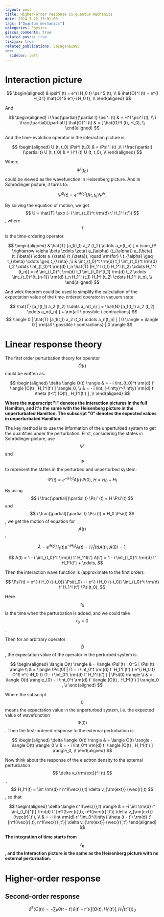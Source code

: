```yaml
---
layout: post
title: Higher-order response in quantum mechanics
date: 2024-3-22 15:01:00
tags: ["Quantum mechanics"]
categories: Physics
giscus_comments: true
related_posts: true
tikzjax: true
related_publications: Sasagane1993
toc:
  sidebar: left
---
```


# Interaction picture

$$
\begin{aligned}
& \psi^I (t) = e^{i H_0 t} \psi^S (t), \\
& \hat{O}^I (t) = e^{i H_0 t} \hat{O}^S e^{-i H_0 t}, \\
\end{aligned}
$$

And 

$$
\begin{aligned}
i \frac{\partial}{\partial t} \psi^I (t) & = H^I \psi^I (t), \\
i \frac{\partial}{\partial t} \hat{O}^I (t) & = [ \hat{O}^I (t), H_0], \\
\end{aligned}
$$

And the time-evolution operator in the interaction picture is:

$$
\begin{aligned}
U (t, t_0) \Psi^I (t_0) & = \Psi^I (t) ,\\
i \frac{\partial}{\partial t} U (t, t_0) & = H^I (t) U (t, t_0), \\
\end{aligned}
$$

Where $$\Psi^I (t_0)$$ could be viewed as the wavefunction in Heisenberg picture. And in Schrödinger picture, it turns to:

$$
\Psi^S (t) = e^{-i H_0 t} U(t, t_0) \Psi^H,
$$

By solving the equation of motion, we get $$ U = \hat{T} \exp (- i \int_{t_0}^t \rm{d} t' H_1^I (t')) $$, where $$ \hat{T} $$ is the time-ordering operator.

$$
\begin{aligned}
& \hat{T} [a_1(t_1) a_2 (t_2) \cdots a_n(t_n) ] = \sum_{P \rightarrow \alpha \beta \cdots \zeta} a_{\alpha} (t_{\alpha}) a_{\beta} (t_{\beta}) \cdots a_{\zeta} (t_{\zeta}), \quad \rm{for} \ t_{\alpha} \geq t_{\beta} \cdots \geq t_{\zeta} ,\\
& \int_{t_0}^t \rm{d} t_1 \int_{t_0}^t \rm{d} t_2 \cdots \int_{t_0}^t \rm{d} t_n \hat{T} [H_1^I (t_1) H_1^I (t_2) \cdots H_1^I (t_n)] = n! \int_{t_0}^t \rm{d} t_1 \int_{t_0}^{t_1} \rm{d} t_2 \cdots \int_{t_0}^{t_{n-1}} \rm{d} t_n H_1^I (t_1) H_1^I (t_2) \cdots H_1^I (t_n), \\
\end{aligned}
$$

And wick theorem could be used to simplify the calculation of the expectation value of the time-ordered operator in vacuum state:

$$
\hat{T} [a_1(t_1) a_2 (t_2) \cdots a_n(t_n) ] = \hat{N} [a_1(t_1) a_2 (t_2) \cdots a_n(t_n) ] + \rm{all \ possible \ contractions}
$$
$$
\langle 0 | \hat{T} [a_1(t_1) a_2 (t_2) \cdots a_n(t_n) ] | 0 \rangle  = \langle 0 | \rm{all \ possible \ contractions} | 0 \rangle
$$

# Linear response theory

The first order perturbation theory for operator $$\hat{O} (t)$$ could be written as:

$$
\begin{aligned}
\delta \langle O(t) \rangle & = - i \int_{t_0}^t \rm{d} t' \langle [O(t) , H_1^I(t') ] \rangle_0, \\
& = - i \int_{-\infty}^{\infty} \rm{d} t' \theta (t-t') [O(t) , H_1^I(t') ] ,\\
\end{aligned}
$$

**Where the superscript "I" denotes the interaction pictures in the full Hamilton, and it's the same with the Heisenberg picture in the unperturbated Hamilton. The subscript "0" denotes the expected values in unperturbated Hamilton.**

The key method is to use the information of the unperturbed system to get the quantities under the perturbation. First, considering the states in Schrödinger picture, use $$\Psi'$$ and $$\Psi$$  to represent the states in the perturbed and unperturbed system:

$$ \Psi' (t) = e^{-i H_0 t}  A(t) \Psi(0), \ H = H_0 + H_1$$

By using $$ i \frac{\partial}{\partial t} \Psi' (t) = H \Psi'(t) $$ and $$ i \frac{\partial}{\partial t} \Psi (t) = H_0 \Psi(t) $$, we get the motion of equation for $$A(t)$$:

$$ \dot{A} = e^{i H_0 t} H_1(t) e^{-i H_0 t} A(t) = H_1^I (t) A(t), \ A(0) = 1, $$


$$ A(t) = 1 - i \int_{t_0}^t \rm{d} t' H_1^I(t') A(t') = 1 - i \int_{t_0}^t \rm{d} t' H_1^I(t') + \cdots,  $$

Then the interaction wave function is (approximate to the first order):

$$ \Psi'(t) = e^{-i H_0 (t-t_0)} \Psi(t_0) - i e^{-i H_0 (t-t_0)} \int_{t_0}^t \rm{d} t' H_1^I (t') \Psi(t_0), $$

Here $$t_0$$ is the time when the perturbation is added, and we could take $$t_0 = 0$$.

Then for an arbitrary operator $$\hat{O}$$, the expectation value of the operator in the perturbed system is:

$$
\begin{aligned}
 \langle O(t) \rangle  & = \langle \Psi'(t) | O^S | \Psi'(t) \rangle \\ 
 & = \langle \Psi(0) | (1 + i \int_0^t \rm{d} t' H_1^I (t') ) e^{i H_0 t} O^S  e^{-iH_0 t} (1 - i \int_0^t \rm{d} t' H_1^I (t') ) | \Psi(0) \rangle \\
 & = \langle O(t) \rangle_{0} - i \int_0^t \rm{d} t' \langle [O(t) , H_1^I(t') ] \rangle_0 , \\
\end{aligned} 
$$

Where the subscript $$0$$ means the expectation value in the unperturbed system, i.e. the expected value of wavefunction $$ \Psi(0) $$. Then the first-ordered response to the external perturbation is:

$$
\begin{aligned}
\delta \langle O(t) \rangle & = \langle O(t) \rangle - \langle O(t) \rangle_0 \\
& = - i \int_0^t \rm{d} t' \langle [O(t) , H_1^I(t') ] \rangle_0, \\
\end{aligned}
$$

Now think about the response of the electron density to the external perturbation $$ \delta v_{\rm{ext}}^I (t) $$，$$ H_1^I(t) = \int \rm{d} r n^I(\vec{r},t) \delta v_{\rm{ext}} (\vec{r},t) $$, so that:

$$
\begin{aligned}
\delta \langle n^I(\vec{r},t) \rangle & = -i \int \rm{d} r' \int_{t_0}^{t} \rm{d} t' [n^I(\vec{r},t), n^I(\vec{r}',t')] \delta v_{\rm{ext}} (\vec{r}',t'), \\
& = -i \int \rm{d} r' \int_0^{\infty} \theta (t - t') \rm{d} t' [n^I(\vec{r},t), n^I(\vec{r}',t')] \delta v_{\rm{ext}} (\vec{r}',t')
\end{aligned}
$$

**The integration of time starts from $$t_0$$, and the Interaction picture is the same as the Heisenberg picture with no external perturbation.**

# Higher-order response

## Second-order response

$$
\delta^2 \langle O(t) \rangle = - \sum_P \theta (t - t') \theta (t' - t'') \langle [[O(t), H_1^I (t')], H_1^I (t'') ] \rangle_0
$$